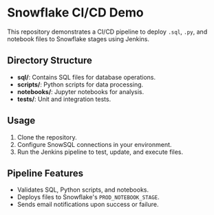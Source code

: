 # Snowflake CI/CD Demo

This repository demonstrates a CI/CD pipeline to deploy `.sql`, `.py`, and notebook files to Snowflake stages using Jenkins.

## Directory Structure
- **sql/**: Contains SQL files for database operations.
- **scripts/**: Python scripts for data processing.
- **notebooks/**: Jupyter notebooks for analysis.
- **tests/**: Unit and integration tests.

## Usage
1. Clone the repository.
2. Configure SnowSQL connections in your environment.
3. Run the Jenkins pipeline to test, update, and execute files.

## Pipeline Features
- Validates SQL, Python scripts, and notebooks.
- Deploys files to Snowflake's `PROD_NOTEBOOK_STAGE`.
- Sends email notifications upon success or failure.

